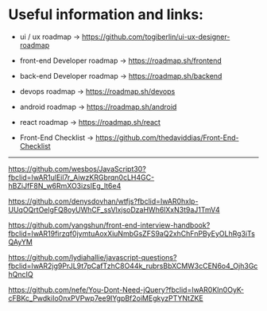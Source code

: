 # Useful information and links:



- ui / ux roadmap
-> https://github.com/togiberlin/ui-ux-designer-roadmap



- front-end Developer roadmap
-> https://roadmap.sh/frontend



- back-end Developer roadmap
-> https://roadmap.sh/backend



- devops roadmap
-> https://roadmap.sh/devops



- android roadmap
-> https://roadmap.sh/android



- react roadmap
-> https://roadmap.sh/react



- Front-End Checklist 
-> https://github.com/thedaviddias/Front-End-Checklist


------------------------------------------------
https://github.com/wesbos/JavaScript30?fbclid=IwAR1ulEil7r_AiwzKRGbrqn0cLH4GC-hBZiJfF8N_w6RmXO3izsIEg_lt6e4



https://github.com/denysdovhan/wtfjs?fbclid=IwAR0hxlp-UUqOQrtOelgFQ8oyUWhCF_ssVlxjsoDzaHWh6lXxN3t9aJ1TmV4



https://github.com/yangshun/front-end-interview-handbook?fbclid=IwAR19firzqf0jymtuAoxXiuNmbGsZFS9aQ2xhChFnPByEyOLhRg3iTsQAyYM



https://github.com/lydiahallie/javascript-questions?fbclid=IwAR2jg9PrJL9t7pCafTzhC8O44k_rubrsBbXCMW3cCEN6o4_Ojh3GchQncIQ



https://github.com/nefe/You-Dont-Need-jQuery?fbclid=IwAR0KIn0OyK-cFBKc_PwdkiIo0nxPVPwp7ee9IYgpBf2oiMEgkyzPTYNtZKE



